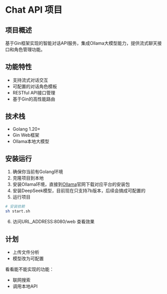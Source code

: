 # Chat API 项目

## 项目概述
基于Gin框架实现的智能对话API服务，集成Ollama大模型能力，提供流式聊天接口和角色管理功能。

## 功能特性
- 支持流式对话交互
- 可配置的对话角色模板
- RESTful API接口管理
- 基于Gin的高性能路由

## 技术栈
- Golang 1.20+
- Gin Web框架
- Ollama本地大模型

## 安装运行
1. 确保你当前有Golang环境
2. 克隆项目到本地
3. 安装Ollama环境，直接到[Ollama](https://ollama.com/)官网下载对应平台的安装包
4. 安装DeepSeek模型，目前现在只支持7b版本，后续会搞成可配置的
5. 运行项目
```bash
# 安装依赖
sh start.sh
```
6. 访问URL_ADDRESS:8080/web 查看效果


## 计划
- 上传文件分析
- 模型改为可配置

看看能不能实现的功能：
- 联网搜索
- 调用本地API